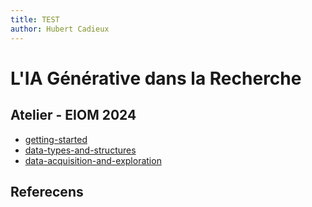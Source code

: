 ```yaml
---
title: TEST
author: Hubert Cadieux
---
```

# L'IA Générative dans la Recherche

## Atelier - EIOM 2024

- [getting-started](https://colab.research.google.com/github/mickaeltemporao/workshop-ai-augmented-data/blob/main/materials/01-getting-started.ipynb)
- [data-types-and-structures](https://colab.research.google.com/github/mickaeltemporao/workshop-ai-augmented-data/blob/main/materials/02-data-types-and-structures.ipynb)
- [data-acquisition-and-exploration](https://colab.research.google.com/github/mickaeltemporao/workshop-ai-augmented-data/blob/main/materials/03-data-acquisition-and-exploration.ipynb)

## Referecens

